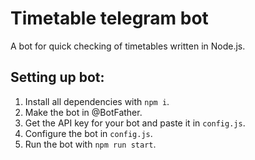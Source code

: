 # Timetable telegram bot
A bot for quick checking of timetables written in Node.js.

## Setting up bot:
1. Install all dependencies with <code>npm i</code>.
2. Make the bot in @BotFather.
3. Get the API key for your bot and paste it in <code>config.js</code>.
4. Configure the bot in <code>config.js</code>.
5. Run the bot with <code>npm run start</code>.
